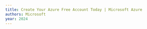 ```yaml
---
title: Create Your Azure Free Account Today | Microsoft Azure
authors: Microsoft
year: 2024
---
```


